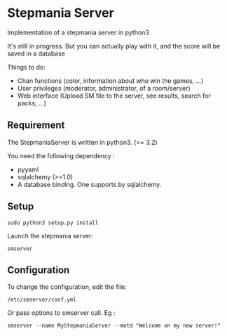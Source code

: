 # Stepmania Server

Implementation of a stepmania server in python3

It's still in progress. But you can actually play with it, and the score will be saved in a database

Things to do:
* Chan functions (color, information about who win the games, ...)
* User privileges (moderator, administrator, of a room/server)
* Web interface (Upload SM file to the server, see results, search for packs, ...)


## Requirement

The StepmaniaServer is written in python3. (>= 3.2)

You need the following dependency :

* pyyaml
* sqlalchemy (>=1.0)
* A database binding. One supports by sqlalchemy.

## Setup

```
sudo python3 setup.py install
```

Launch the stepmania server:

```
smserver
```

## Configuration

To change the configuration, edit the file:
```
/etc/smserver/conf.yml
```

Or pass options to smserver call. Eg :
```
smserver --name MyStepmaniaServer --motd "Welcome on my new server!"
```


